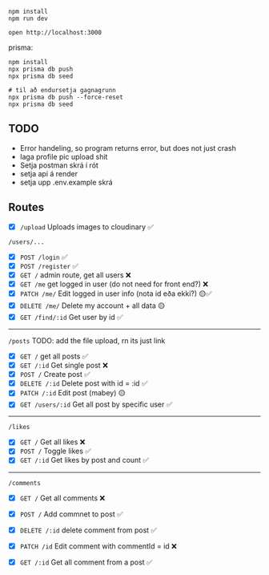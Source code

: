 ```
npm install
npm run dev
```

```
open http://localhost:3000
```

prisma:

```
npm install
npx prisma db push
npx prisma db seed

# til að endursetja gagnagrunn
npx prisma db push --force-reset
npx prisma db seed

```
## TODO

- Error handeling, so program returns error, but does not just crash
- laga profile pic upload shit
- Setja postman skrá í rót
- setja api á render
- setja upp .env.example skrá 

## Routes

- [x] `/upload` Uploads images to cloudinary ✅

`/users/...`
- [x] `POST /login` ✅
- [x] `POST /register` ✅
- [x] `GET /` admin route, get all users ❌
- [x] `GET /me` get logged in user (do not need for front end?) ❌ 
- [x] `PATCH /me/` Edit logged in user info (nota id eða ekki?) 🟡✅
- [x] `DELETE /me/` Delete my account + all data 🟡
- [x] `GET /find/:id` Get user by id ✅
---
`/posts` TODO: add the file upload, rn its just link
- [x] `GET /` get all posts ✅
- [x] `GET /:id` Get single post ❌
- [x] `POST /` Create post ✅
- [x] `DELETE /:id` Delete post with id = :id ✅
- [x] `PATCH /:id` Edit post (mabey) 🟡
- [x] `GET /users/:id` Get all post by specific user ✅
---
`/likes`
- [x] `GET /` Get all likes ❌ 
- [x] `POST /` Toggle likes ✅
- [x] `GET /:id` Get likes by post and count ✅
---
`/comments`
- [x] `GET /` Get all comments ❌
- [x] `POST /` Add commnet to post ✅
- [x] `DELETE /:id` delete comment from post ✅
- [x] `PATCH /id` Edit comment with commentId = id ❌
- [x] `GET /:id` Get all comment from a post ✅


